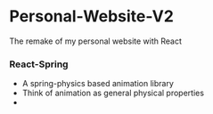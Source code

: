 # Personal-Website-V2

The remake of my personal website with React

### React-Spring

- A spring-physics based animation library
- Think of animation as general physical properties
-
